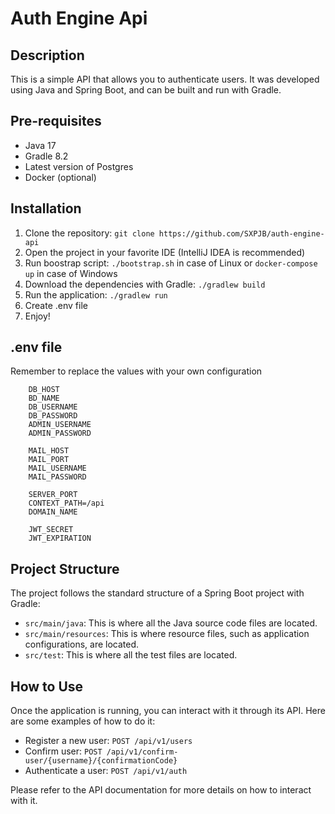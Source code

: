 # Auth Engine Api

## Description

This is a simple API that allows you to authenticate users. It was developed using Java and Spring Boot, and can be built and run with Gradle.

## Pre-requisites

- Java 17
- Gradle 8.2
- Latest version of Postgres
- Docker (optional)

## Installation

1. Clone the repository: `git clone https://github.com/SXPJB/auth-engine-api`
2. Open the project in your favorite IDE (IntelliJ IDEA is recommended)
3. Run boostrap script: `./bootstrap.sh` in case of Linux or `docker-compose up` in case of Windows
4. Download the dependencies with Gradle: `./gradlew build`
5. Run the application: `./gradlew run`
6. Create .env file
7. Enjoy!

## .env file
Remember to replace the values with your own configuration
```
    DB_HOST
    BD_NAME
    DB_USERNAME
    DB_PASSWORD
    ADMIN_USERNAME
    ADMIN_PASSWORD

    MAIL_HOST
    MAIL_PORT
    MAIL_USERNAME
    MAIL_PASSWORD

    SERVER_PORT
    CONTEXT_PATH=/api
    DOMAIN_NAME

    JWT_SECRET
    JWT_EXPIRATION
```

## Project Structure

The project follows the standard structure of a Spring Boot project with Gradle:

- `src/main/java`: This is where all the Java source code files are located.
- `src/main/resources`: This is where resource files, such as application configurations, are located.
- `src/test`: This is where all the test files are located.

## How to Use

Once the application is running, you can interact with it through its API. Here are some examples of how to do it:

- Register a new user: `POST /api/v1/users`
- Confirm user: `POST /api/v1/confirm-user/{username}/{confirmationCode}`
- Authenticate a user: `POST /api/v1/auth`

Please refer to the API documentation for more details on how to interact with it.
